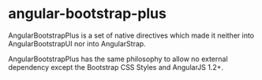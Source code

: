 angular-bootstrap-plus
======================
AngularBootstrapPlus is a set of native directives which made it neither into AngularBootstrapUI nor into AngularStrap.

AngularBootstrapPlus has the same philosophy to allow no external dependency except the Bootstrap CSS Styles and AngularJS 1.2+.
